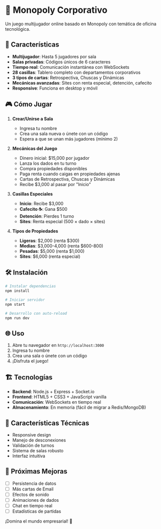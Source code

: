 # 🏢 Monopoly Corporativo

Un juego multijugador online basado en Monopoly con temática de oficina tecnológica.

## 🚀 Características

- **Multijugador**: Hasta 5 jugadores por sala
- **Salas privadas**: Códigos únicos de 6 caracteres
- **Tiempo real**: Comunicación instantánea con WebSockets
- **28 casillas**: Tablero completo con departamentos corporativos
- **3 tipos de cartas**: Retrospectiva, Chuscas y Dinámicas
- **Mecánicas avanzadas**: Sites con renta especial, detención, cafecito
- **Responsive**: Funciona en desktop y móvil

## 🎮 Cómo Jugar

1. **Crear/Unirse a Sala**
   - Ingresa tu nombre
   - Crea una sala nueva o únete con un código
   - Espera a que se unan más jugadores (mínimo 2)

2. **Mecánicas del Juego**
   - Dinero inicial: $15,000 por jugador
   - Lanza los dados en tu turno
   - Compra propiedades disponibles
   - Paga renta cuando caigas en propiedades ajenas
   - Cartas de Retrospectiva, Chuscas y Dinámicas
   - Recibe $3,000 al pasar por "Inicio"

3. **Casillas Especiales**
   - **Inicio**: Recibe $3,000
   - **Cafecito ☕**: Gana $500
   - **Detención**: Pierdes 1 turno
   - **Sites**: Renta especial (500 × dado × sites)

4. **Tipos de Propiedades**
   - **Ligeras**: $2,000 (renta $300)
   - **Medias**: $3,000-4,000 (renta $600-800)
   - **Pesadas**: $5,000 (renta $1,000)
   - **Sites**: $6,000 (renta especial)

## 🛠️ Instalación

```bash
# Instalar dependencias
npm install

# Iniciar servidor
npm start

# Desarrollo con auto-reload
npm run dev
```

## 🌐 Uso

1. Abre tu navegador en `http://localhost:3000`
2. Ingresa tu nombre
3. Crea una sala o únete con un código
4. ¡Disfruta el juego!

## 🏗️ Tecnologías

- **Backend**: Node.js + Express + Socket.io
- **Frontend**: HTML5 + CSS3 + JavaScript vanilla
- **Comunicación**: WebSockets en tiempo real
- **Almacenamiento**: En memoria (fácil de migrar a Redis/MongoDB)

## 📱 Características Técnicas

- Responsive design
- Manejo de desconexiones
- Validación de turnos
- Sistema de salas robusto
- Interfaz intuitiva

## 🎯 Próximas Mejoras

- [ ] Persistencia de datos
- [ ] Más cartas de Email
- [ ] Efectos de sonido
- [ ] Animaciones de dados
- [ ] Chat en tiempo real
- [ ] Estadísticas de partidas

¡Domina el mundo empresarial! 🚀

<!-- Deployment trigger v2 -->